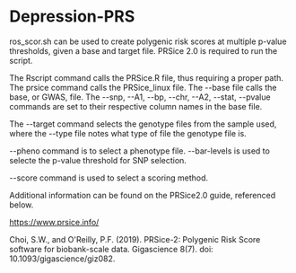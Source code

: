 # Depression-PRS

ros_scor.sh can be used to create polygenic risk scores at multiple p-value thresholds, given a base and target file. PRSice 2.0 is required to run the script. 

The Rscript command calls the PRSice.R file, thus requiring a proper path. The prsice command calls the PRSice_linux file. The --base file calls the base, or GWAS, file. The --snp, --A1, --bp, --chr, --A2, --stat, --pvalue commands are set to their respective column names in the base file. 

The --target command selects the genotype files from the sample used, where the --type file notes what type of file the genotype file is. 

--pheno command is to select a phenotype file. --bar-levels is used to selecte the p-value threshold for SNP selection. 

--score command is used to select a scoring method. 

Additional information can be found on the PRSice2.0 guide, referenced below. 



https://www.prsice.info/

Choi, S.W., and O'Reilly, P.F. (2019). PRSice-2: Polygenic Risk Score software for biobank-scale data. Gigascience 8(7). doi: 10.1093/gigascience/giz082.
